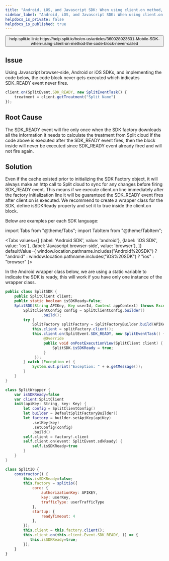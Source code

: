 ```yaml
---
title: "Android, iOS, and Javascript SDK: When using client.on method, the code block never called"
sidebar_label: "Android, iOS, and Javascript SDK: When using client.on method, the code block never called"
helpdocs_is_private: false
helpdocs_is_published: true
---
```


<p>
  <button style={{borderRadius:'8px', border:'1px', fontFamily:'Courier New', fontWeight:'800', textAlign:'left'}}> help.split.io link: https://help.split.io/hc/en-us/articles/360028923531-Mobile-SDK-when-using-client-on-method-the-code-block-never-called </button>
</p>

## Issue

Using Javascript browser-side, Android or iOS SDKs, and implementing the code below, the code block never gets executed which indicates SDK_READY event never fires.

```javascript
client.on(SplitEvent.SDK_READY, new SplitEventTask() {
    treatment = client.getTreatment("Split Name")
});
```

## Root Cause

The SDK_READY event will fire only once when the SDK factory downloads all the information it needs to calculate the treatment from Split cloud If the code above is executed after the SDK_READY event fires, then the block inside will never be executed since SDK_READY event already fired and will not fire again.

## Solution

Even if the cache existed prior to initializing the SDK Factory object, it will always make an http call to Split cloud to sync for any changes before firing SDK_READY event. This means if we execute client.on line immediately after the factory initialization line it will be guaranteed the SDK_READY event fires after client.on is executed.
We recommend to create a wrapper class for the SDK, define isSDKReady property and set it to true inside the client.on block.

Below are examples per each SDK language:

import Tabs from "@theme/Tabs";
import TabItem from "@theme/TabItem";

<Tabs
  values={[
    {label: 'Android SDK', value: 'android'},
    {label: 'iOS SDK', value: 'ios'},
    {label: 'Javascript browser-side', value: 'browser'},
  ]} defaultValue={ window.location.pathname.includes("Android%20SDK") ? "android" : window.location.pathname.includes("iOS%20SDK") ? "ios" : "browser" }>
  <TabItem value="android">

In the Android wrapper class below, we are using a static variable to indicate the SDK is ready, this will work if you have only one instance of the wrapper class.

```java
public class SplitSDK {
    public SplitClient client;
    public static boolean isSDKReady=false;
    SplitSDK(String APIKey, Key userId, Context appContext) throws Exception {
        SplitClientConfig config = SplitClientConfig.builder()
                .build();
        try {
            SplitFactory splitFactory = SplitFactoryBuilder.build(APIKey, userId, config, appContext);
            this.client = splitFactory.client();
            this.client.on(SplitEvent.SDK_READY, new SplitEventTask() {
                 @Override
                 public void onPostExecutionView(SplitClient client) {
                     SplitSDK.isSDKReady = true;
                 }
             });
        } catch (Exception e) {
            System.out.print("Exception: " + e.getMessage());
        }
    }
}
```

  </TabItem>
  <TabItem value="ios">

```swift
class SplitWrapper {
    var isSDKReady=false
    var client:SplitClient
    init(apiKey: String, key: Key) {
        let config = SplitClientConfig()
        let builder = DefaultSplitFactoryBuilder()
        let factory = builder.setApiKey(apiKey)
            .setKey(key)
            .setConfig(config)
            .build()
        self.client = factory!.client
        self.client.on(event: SplitEvent.sdkReady) {
            self.isSDKReady=true
        }
    }
}
```


  </TabItem>
  <TabItem value="browser">

```javascript
class SplitIO {
    constructor() {
        this.isSDKReady=false;
        this.factory = splitio({
            core: {
                authorizationKey: APIKEY,
                key: userKey,
                trafficType: userTrafficType
            },
            startup: {
                readyTimeout: 4
            },
        });
        this.client = this.factory.client();
        this.client.on(this.client.Event.SDK_READY, () => {
           this.isSDKReady=true;
        });
    }
}
```

  </TabItem>
</Tabs>